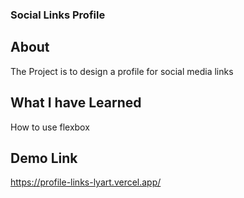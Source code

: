 ### Social Links Profile

## About
The Project is to design a profile for social media links 

## What I have Learned
How to use flexbox 

## Demo Link
https://profile-links-lyart.vercel.app/
